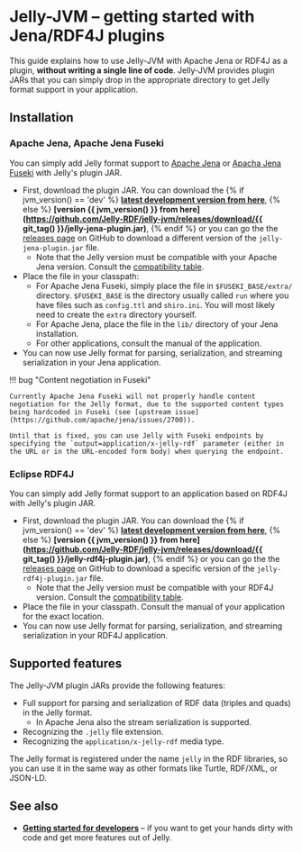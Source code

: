 # Jelly-JVM – getting started with Jena/RDF4J plugins

This guide explains how to use Jelly-JVM with Apache Jena or RDF4J as a plugin, **without writing a single line of code**. Jelly-JVM provides plugin JARs that you can simply drop in the appropriate directory to get Jelly format support in your application.

## Installation

### Apache Jena, Apache Jena Fuseki

You can simply add Jelly format support to [Apache Jena](https://jena.apache.org/index.html) or [Apacha Jena Fuseki](https://jena.apache.org/documentation/fuseki2/index.html) with Jelly's plugin JAR.

- First, download the plugin JAR. You can download the {% if jvm_version() == 'dev' %}
**[latest development version from here](https://github.com/Jelly-RDF/jelly-jvm/releases/download/dev/jelly-jena-plugin.jar)**,
{% else %}
**[version {{ jvm_version() }} from here](https://github.com/Jelly-RDF/jelly-jvm/releases/download/{{ git_tag() }}/jelly-jena-plugin.jar)**,
{% endif %} or you can go the the [releases page](https://github.com/Jelly-RDF/jelly-jvm/releases) on GitHub to download a different version of the `jelly-jena-plugin.jar` file.
    - Note that the Jelly version must be compatible with your Apache Jena version. Consult the [compatibility table](index.md#compatibility).
- Place the file in your classpath:
    - For Apache Jena Fuseki, simply place the file in `$FUSEKI_BASE/extra/` directory. `$FUSEKI_BASE` is the directory usually called `run` where you have files such as `config.ttl` and `shiro.ini`. You will most likely need to create the `extra` directory yourself.
    - For Apache Jena, place the file in the `lib/` directory of your Jena installation.
    - For other applications, consult the manual of the application.
- You can now use Jelly format for parsing, serialization, and streaming serialization in your Jena application.

!!! bug "Content negotiation in Fuseki"

    Currently Apache Jena Fuseki will not properly handle content negotiation for the Jelly format, due to the supported content types being hardcoded in Fuseki (see [upstream issue](https://github.com/apache/jena/issues/2700)).
    
    Until that is fixed, you can use Jelly with Fuseki endpoints by specifying the `output=application/x-jelly-rdf` parameter (either in the URL or in the URL-encoded form body) when querying the endpoint.
    

### Eclipse RDF4J

You can simply add Jelly format support to an application based on RDF4J with Jelly's plugin JAR.

- First, download the plugin JAR. You can download the {% if jvm_version() == 'dev' %}
**[latest development version from here](https://github.com/Jelly-RDF/jelly-jvm/releases/download/dev/jelly-rdf4j-plugin.jar)**,
{% else %}
**[version {{ jvm_version() }} from here](https://github.com/Jelly-RDF/jelly-jvm/releases/download/{{ git_tag() }}/jelly-rdf4j-plugin.jar)**,
{% endif %} or you can go the the [releases page](https://github.com/Jelly-RDF/jelly-jvm/releases) on GitHub to download a specific version of the `jelly-rdf4j-plugin.jar` file.
    - Note that the Jelly version must be compatible with your RDF4J version. Consult the [compatibility table](index.md#compatibility).
- Place the file in your classpath. Consult the manual of your application for the exact location.
- You can now use Jelly format for parsing, serialization, and streaming serialization in your RDF4J application.

## Supported features

The Jelly-JVM plugin JARs provide the following features:

- Full support for parsing and serialization of RDF data (triples and quads) in the Jelly format.
    - In Apache Jena also the stream serialization is supported.
- Recognizing the `.jelly` file extension.
- Recognizing the `application/x-jelly-rdf` media type.

The Jelly format is registered under the name `jelly` in the RDF libraries, so you can use it in the same way as other formats like Turtle, RDF/XML, or JSON-LD.

## See also

- **[Getting started for developers](getting-started-devs.md)** – if you want to get your hands dirty with code and get more features out of Jelly.
